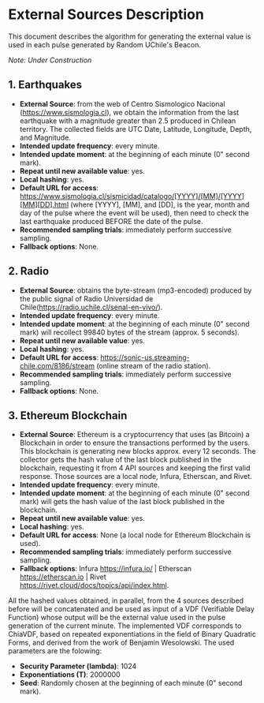 # External Sources Description

This document describes the algorithm for generating the external value is used in each pulse generated by Random UChile's Beacon.

*Note: Under Construction*

## 1. Earthquakes
- **External Source**: from the web of Centro Sismologico Nacional (https://www.sismologia.cl), we obtain the information from the last earthquake with a magnitude greater than 2.5 produced in Chilean territory. The collected fields are UTC Date, Latitude, Longitude, Depth, and Magnitude.
- **Intended update frequency**: every minute.
- **Intended update moment**: at the beginning of each minute (0" second mark).
- **Repeat until new available value**: yes.
- **Local hashing**: yes. 
- **Default URL for access**: https://www.sismologia.cl/sismicidad/catalogo/[YYYY]/[MM]/[YYYY][MM][DD].html (where [YYYY], [MM], and [DD], is the year, month and day of the pulse where the event will be used), then need to check the last earthquake produced BEFORE the date of the pulse.
- **Recommended sampling trials**: immediately perform successive sampling.
- **Fallback options**: None.

## 2. Radio
- **External Source**: obtains the byte-stream (mp3-encoded) produced by the public signal of Radio Universidad de Chile(https://radio.uchile.cl/senal-en-vivo/).
- **Intended update frequency**: every minute. 
- **Intended update moment**: at the beginning of each minute (0" second mark) will recollect 99840 bytes of the stream (approx. 5 seconds). 
- **Repeat until new available value**: yes.
- **Local hashing**: yes. 
- **Default URL for access**: https://sonic-us.streaming-chile.com/8186/stream (online stream of the radio station). 
- **Recommended sampling trials**: immediately perform successive sampling. 
- **Fallback options**: None.

## 3. Ethereum Blockchain
- **External Source**: Ethereum is a cryptocurrency that uses (as Bitcoin) a Blockchain in order to ensure the transactions performed by the users. This blockchain is generating new blocks approx. every 12 seconds. The collector gets the hash value of the last block published in the blockchain, requesting it from 4 API sources and keeping the first valid response. Those sources are a local node, Infura, Etherscan, and Rivet.
- **Intended update frequency**: every minute. 
- **Intended update moment**: at the beginning of each minute (0" second mark) will gets the hash value of the last block published in the blockchain.
- **Repeat until new available value**: yes.
- **Local hashing**: yes. 
- **Default URL for access**: None (a local node for Ethereum Blockchain is used).
- **Recommended sampling trials**: immediately perform successive sampling. 
- **Fallback options**: Infura https://infura.io/ | Etherscan https://etherscan.io | Rivet https://rivet.cloud/docs/topics/api/index.html.


All the hashed values obtained, in parallel, from the 4 sources described before will be concatenated and be used as input of a VDF (Verifiable Delay Function) whose output will be the external value used in the pulse generation of the current minute.
The implemented VDF corresponds to ChiaVDF, based on repeated exponentiations in the field of Binary Quadratic Forms, and derived from the work of Benjamin Wesolowski. The used parameters are the folowing:
- **Security Parameter (lambda)**: 1024
- **Exponentiations (T)**: 2000000
- **Seed**: Randomly chosen at the beginning of each minute (0" second mark).
